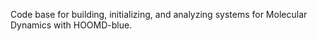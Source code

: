Code base for building, initializing, and analyzing systems for Molecular Dynamics with HOOMD-blue.
